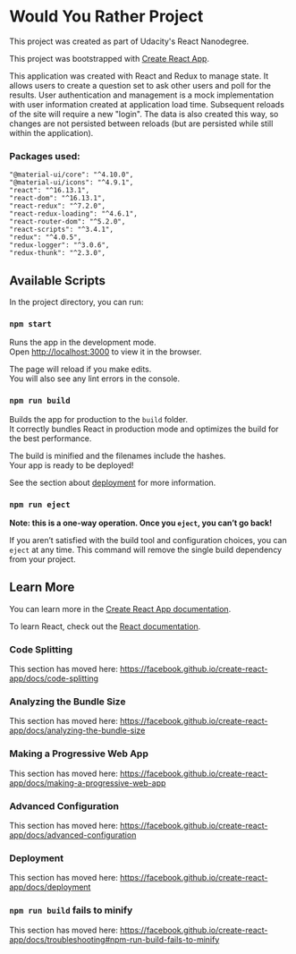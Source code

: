 # Would You Rather Project
This project was created as part of Udacity's React Nanodegree.

This project was bootstrapped with [Create React App](https://github.com/facebook/create-react-app).

This application was created with React and Redux to manage state. It allows users to create a question set to ask other users and poll for the results. User authentication and management is a mock implementation with user information created at application load time. Subsequent reloads of the site will require a new "login". The data is also created this way, so changes are not persisted between reloads (but are persisted while still within the application).

### Packages used:
    "@material-ui/core": "^4.10.0",
    "@material-ui/icons": "^4.9.1",
    "react": "^16.13.1",
    "react-dom": "^16.13.1",
    "react-redux": "^7.2.0",
    "react-redux-loading": "^4.6.1",
    "react-router-dom": "^5.2.0",
    "react-scripts": "^3.4.1",
    "redux": "^4.0.5",
    "redux-logger": "^3.0.6",
    "redux-thunk": "^2.3.0",

## Available Scripts

In the project directory, you can run:

### `npm start`

Runs the app in the development mode.<br />
Open [http://localhost:3000](http://localhost:3000) to view it in the browser.

The page will reload if you make edits.<br />
You will also see any lint errors in the console.


### `npm run build`

Builds the app for production to the `build` folder.<br />
It correctly bundles React in production mode and optimizes the build for the best performance.

The build is minified and the filenames include the hashes.<br />
Your app is ready to be deployed!

See the section about [deployment](https://facebook.github.io/create-react-app/docs/deployment) for more information.

### `npm run eject`

**Note: this is a one-way operation. Once you `eject`, you can’t go back!**

If you aren’t satisfied with the build tool and configuration choices, you can `eject` at any time. This command will remove the single build dependency from your project.


## Learn More

You can learn more in the [Create React App documentation](https://facebook.github.io/create-react-app/docs/getting-started).

To learn React, check out the [React documentation](https://reactjs.org/).

### Code Splitting

This section has moved here: https://facebook.github.io/create-react-app/docs/code-splitting

### Analyzing the Bundle Size

This section has moved here: https://facebook.github.io/create-react-app/docs/analyzing-the-bundle-size

### Making a Progressive Web App

This section has moved here: https://facebook.github.io/create-react-app/docs/making-a-progressive-web-app

### Advanced Configuration

This section has moved here: https://facebook.github.io/create-react-app/docs/advanced-configuration

### Deployment

This section has moved here: https://facebook.github.io/create-react-app/docs/deployment

### `npm run build` fails to minify

This section has moved here: https://facebook.github.io/create-react-app/docs/troubleshooting#npm-run-build-fails-to-minify
